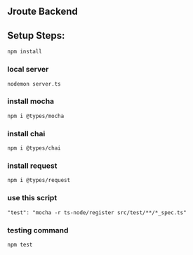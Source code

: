 ## Jroute Backend
## Setup Steps:
`npm install`
### local server
`nodemon server.ts`
### install mocha
`npm i @types/mocha`
### install chai
`npm i @types/chai`
### install request
`npm i @types/request`
### use this script
`"test": "mocha -r ts-node/register src/test/**/*_spec.ts"`
### testing command
`npm test`